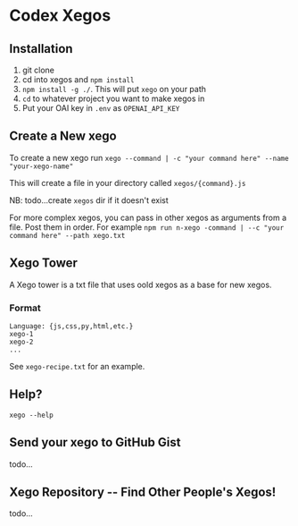 # Codex Xegos 

## Installation

1. git clone
2. cd into xegos and `npm install`
3. `npm install -g ./`. This will put `xego` on your path
4. `cd` to whatever project you want to make xegos in
5. Put your OAI key in `.env` as `OPENAI_API_KEY`

## Create a New xego

To create a new xego run `xego --command | -c "your command here" --name "your-xego-name"`

This will create a file in your directory called `xegos/{command}.js`

NB: todo...create `xegos` dir if it doesn't exist

For more complex xegos, you can pass in other xegos as arguments from a file. Post them in order. 
For example `npm run n-xego -command | --c "your command here" --path xego.txt`

## Xego Tower

A Xego tower is a txt file that uses oold xegos as a base for new xegos.

### Format

```
Language: {js,css,py,html,etc.}
xego-1
xego-2
...
```

See `xego-recipe.txt` for an example.

## Help?

`xego --help`

## Send your xego to GitHub Gist

todo...

## Xego Repository -- Find Other People's Xegos!

todo...